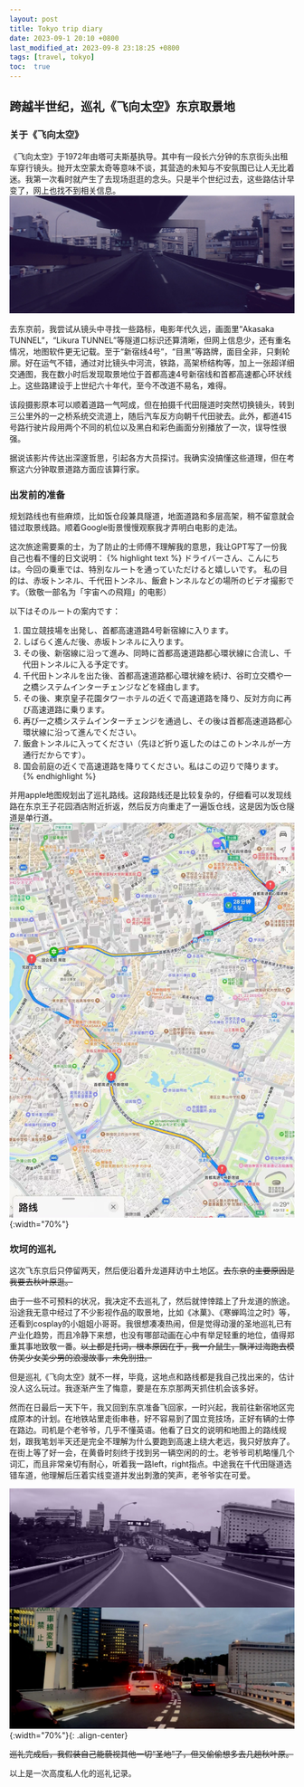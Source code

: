 ```yaml
---
layout: post
title: Tokyo trip diary
date: 2023-09-1 20:10 +0800
last_modified_at: 2023-09-8 23:18:25 +0800
tags: [travel, tokyo]
toc:  true
---
```



## 跨越半世纪，巡礼《飞向太空》东京取景地

### 关于《飞向太空》
《飞向太空》于1972年由塔可夫斯基执导。其中有一段长六分钟的东京街头出租车穿行镜头。抛开太空蒙太奇等意味不谈，其营造的未知与不安氛围已让人无比着迷。我第一次看时就产生了去现场逛逛的念头。只是半个世纪过去，这些路估计早变了，网上也找不到相关信息。
![image](https://github.com/utenasama/utenasama.github.io/raw/master/solaris_tokyo.png)

去东京前，我尝试从镜头中寻找一些路标，电影年代久远，画面里“Akasaka TUNNEL”，“Likura TUNNEL”等隧道口标识还算清晰，但网上信息少，还有重名情况，地图软件更无记载。至于“新宿线4号”，“目黑”等路牌，面目全非，只剩轮廓。好在运气不错，通过对比镜头中河流，铁路，高架桥结构等，加上一张超详细交通图，我在数小时后发现取景地位于首都高速4号新宿线和首都高速都心环状线上。这些路建设于上世纪六十年代，至今不改道不易名，难得。

该段摄影原本可以顺着道路一气呵成，但在拍摄千代田隧道时突然切换镜头，转到三公里外的一之桥系统交流道上，随后汽车反方向朝千代田驶去。此外，都道415号路行驶片段用两个不同的机位以及黑白和彩色画面分别播放了一次，误导性很强。

据说该影片传达出深邃哲思，引起各方大员探讨。我确实没搞懂这些道理，但在考察这六分钟取景道路方面应该算行家。

### 出发前的准备
规划路线也有些麻烦，比如饭仓段兼具隧道，地面道路和多层高架，稍不留意就会错过取景线路。顺着Google街景慢慢观察我才弄明白电影的走法。

这次旅途需要乘的士，为了防止的士师傅不理解我的意思，我让GPT写了一份我自己也看不懂的日文说明：
{% highlight text %}
ドライバーさん、こんにちは。今回の乗車では、特別なルートを通っていただけると嬉しいです。
私の目的は、赤坂トンネル、千代田トンネル、飯倉トンネルなどの場所のビデオ撮影です。（致敬一部名为「宇宙への飛翔」的电影）

以下はそのルートの案内です：
1. 国立競技場を出発し、首都高速道路4号新宿線に入ります。
2. しばらく進んだ後、赤坂トンネルに入ります。
3. その後、新宿線に沿って進み、同時に首都高速道路都心環状線に合流し、千代田トンネルに入る予定です。
4. 千代田トンネルを出た後、首都高速道路都心環状線を続け、谷町立交橋や一之橋システムインターチェンジなどを経由します。
5. その後、東京皇子花園タワーホテルの近くで高速道路を降り、反対方向に再び高速道路に乗ります。
6. 再び一之橋システムインターチェンジを通過し、その後は首都高速道路都心環状線に沿って進んでください。
7. 飯倉トンネルに入ってください（先ほど折り返したのはこのトンネルが一方通行だからです）。
8. 国会前庭の近くで高速道路を降りてください。私はこの辺りで降ります。
{% endhighlight %}

并用apple地图规划出了巡礼路线。这段路线还是比较复杂的，仔细看可以发现线路在东京王子花园酒店附近折返，然后反方向重走了一遍饭仓线，这是因为饭仓隧道是单行道。
![image](https://github.com/utenasama/utenasama.github.io/raw/master/solaris_rute.jpg){:width="70%"}

### 坎坷的巡礼

这次飞东京后只停留两天，然后便沿着升龙道拜访中土地区。<del>去东京的主要原因是我要去秋叶原逛。</del>

由于一些不可预料的状况，我决定不去巡礼了，然后就悻悻踏上了升龙道的旅途。沿途我无意中经过了不少影视作品的取景地，比如《冰菓》、《寒蝉鸣泣之时》等，还看到cosplay的小姐姐小哥哥。我很想凑凑热闹，但是觉得动漫的圣地巡礼已有产业化趋势，而且冷静下来想，也没有哪部动画在心中有举足轻重的地位，值得郑重其事地致敬一番。<del>以上都是托词，根本原因在于，我一介鼠生，飘洋过海跑去模仿美少女美少男的浪漫故事，未免别扭。</del>

但是巡礼《飞向太空》就不一样，毕竟，这地点和路线都是我自己找出来的，估计没人这么玩过。我逐渐产生了悔意，要是在东京那两天抓住机会该多好。

然而在日最后一天下午，我又回到东京准备飞回家，一时兴起，我前往新宿地区完成原本的计划。在地铁站里走街串巷，好不容易到了国立竞技场，正好有辆的士停在路边。司机是个老爷爷，几乎不懂英语。他看了日文的说明和地图上的路线规划，跟我笔划半天还是完全不理解为什么要跑到高速上绕大老远，我只好放弃了。
在街上等了好一会，在黄昏时刻终于找到另一辆空闲的的士。老爷爷司机略懂几个词汇，而且非常亲切有耐心，听着我一路left，right指点。中途我在千代田隧道选错车道，他理解后压着实线变道并发出刺激的笑声，老爷爷实在可爱。

![image](https://github.com/utenasama/utenasama.github.io/raw/master/media/solaris_pic1.jpg){:width="70%"}{: .align-center}

<del>巡礼完成后，我假装自己能藐视其他一切“圣地”了，但又偷偷想多去几趟秋叶原。</del>

以上是一次高度私人化的巡礼记录。
